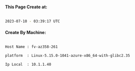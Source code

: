 
   
#### This Page Create at:

```bash

2023-07-10 - 03:39:17 UTC

```

#### Create By Machine:

```bash

Host Name : fv-az358-261

platform  : Linux-5.15.0-1041-azure-x86_64-with-glibc2.35

Ip Local  : 10.1.1.40

```

